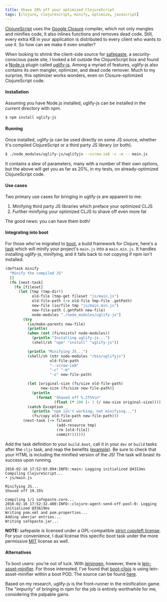 ```yaml
---
title: Shave 20% off your optimized ClojureScript
tags: [clojure, clojurescript, minify, optimize, javascript]
---
```


[ClojureScript](https://github.com/clojure/clojurescript) uses the [Google
Closure](https://developers.google.com/closure/?csw=1) compiler, which not only
mangles and minifies code, it also inlines functions and removes dead code.
Still, every extra KB in your application is distributed to every client who
wants to use it. So how can we make it even smaller?

When looking to shrink the client-side source for
[safepaste](https://safepaste.org/), a security-conscious paste site, I looked a
bit outside the ClojureScript box and found a [Node.js](https://nodejs.org/en/)
plugin called [uglify-js](https://github.com/mishoo/UglifyJS2). Among a myriad
of features, uglify-js also contains its own mangler, optimizer, and dead code
remover. Much to my surprise, this optimizer works wonders, even on
Closure-optimized ClojureScript code.

#### Installation

Assuming you have Node.js installed, uglify-js can be installed in the current
directory with npm.

```bash
$ npm install uglify-js
```

#### Running

Once installed, uglify-js can be used directly on some JS source, whether it's
compiled ClojureScript or a third party JS library (or both).

```bash
$ ./node_modules/uglify-js/uglifyjs --screw-ie8 -c -m -- main.js
```

It contains a slew of parameters, many with a number of their own options, but
the above will get you as far as 20%, in my tests, on already-optimized
ClojureScript code.

#### Use cases

Two primary use cases for bringing in uglify-js are apparent to me:

1. Minifying third party JS libraries which preface your optimized CLJS
2. Further minifying your optimized CLJS to shave off even more fat

The good news: you can have them both!

#### Integrating into boot

For those who've migrated to [boot](https://github.com/boot-clj/boot), a build
framework for Clojure, here's a
[task](https://github.com/boot-clj/boot/wiki/Tasks) which will minify your
project's `main.js` into a `main.min.js`. It handles installing uglify-js,
minifying, and it falls back to not copying if npm isn't installed.

```clojure
(deftask minify
  "Minify the compiled JS"
  []
  (fn [next-task]
    (fn [fileset]
      (let [tmp (tmp-dir!)
            old-file (tmp-get fileset "js/main.js")
            old-file-path (-> old-file tmp-file .getPath)
            new-file (io/file tmp "js/main.min.js")
            new-file-path (.getPath new-file)
            node-modules "./node_modules/uglify-js"]
        (try
          (io/make-parents new-file)
          (println)
          (when (not (fs/exists? node-modules))
            (println "Installing uglify-js...")
            (shell/sh "npm" "install" "uglify-js"))

          (println "Minifying JS...")
          (shell/sh (str node-modules "/bin/uglifyjs")
                    old-file-path
                    "--screw-ie8"
                    "-c" "-m"
                    "-o" new-file-path)

          (let [original-size (fs/size old-file-path)
                new-size (fs/size new-file-path)]
            (println
              (format "Shaved off %.2f%%\n"
                      (float (* 100 (- 1 (/ new-size original-size)))))))
          (catch Exception _
            (println "npm isn't working; not minifying...")
            (fs/copy old-file-path new-file-path)))
        (next-task (-> fileset
                       (add-resource tmp)
                       (rm [old-file])
                       commit!))))))
```

Add the task definition to your `build.boot`, call it in your `dev` or `build`
tasks after the `cljs` task, and reap the benefits ([example](https://github.com/jeaye/safepaste/blob/master/build.boot#L93)). Be sure to check that your
HTML is including the minified version of the JS! The task will boast its
success upon running.

```text
2016-02-16 17:52:03.094:INFO::main: Logging initialized @4313ms
Compiling ClojureScript...
• js/main.js

Minifying JS...
Shaved off 19.35%

Compiling 1/1 safepaste.core...
2016-02-16 17:52:32.400:INFO::clojure-agent-send-off-pool-0: Logging initialized @33619ms
Writing pom.xml and pom.properties...
Adding uberjar entries...
Writing safepaste.jar...
```

**NOTE:** safepaste is licensed under a GPL-compatible [strict copyleft
license](https://github.com/jeaye/safepaste/blob/master/LICENSE). For your
convenience, I dual license this specific boot task under the more permissive
[MIT](https://opensource.org/licenses/MIT) license as well.

#### Alternatives

To boot users: you're out of luck. With [leiningen](http://leiningen.org/),
however, there is
[lein-asset-minifier](https://github.com/yogthos/lein-asset-minifier).  For
those interested, I've found that
[boot-cljsjs](https://github.com/cljsjs/boot-cljsjs) is using
lein-asset-minifier within a boot POD. The source can be found
[here](https://github.com/cljsjs/boot-cljsjs/blob/master/src/cljsjs/boot_cljsjs/packaging.clj#L134).

Based on my research, uglify-js is the front-runner in the minification game.
The "impurity" of bringing in npm for the job is entirely worthwhile for me,
considering the palpable gains.
